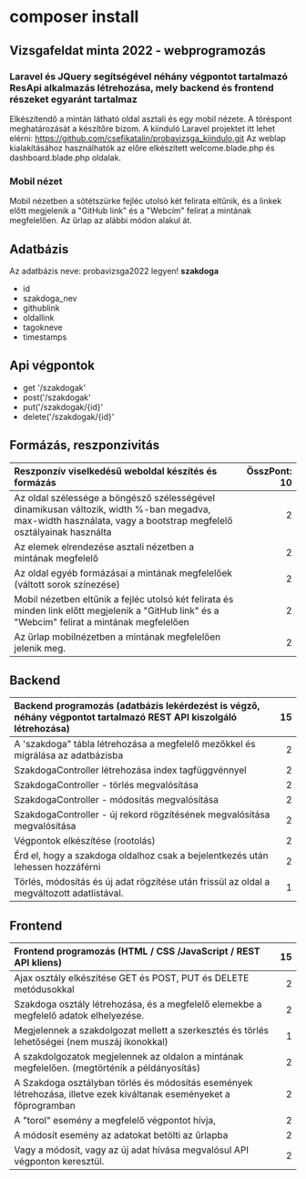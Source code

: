 # composer install

## Vizsgafeldat minta 2022 - webprogramozás
### Laravel és JQuery segítségével néhány végpontot tartalmazó ResApi alkalmazás létrehozása, mely backend és frontend részeket egyaránt tartalmaz 
Elkészítendő a mintán látható oldal asztali és egy mobil nézete. A töréspont meghatározását a készítőre bízom. 
A kiinduló Laravel projektet itt lehet elérni: https://github.com/csefikatalin/probavizsga_kiindulo.git 
Az weblap kialakításához használhatók az előre elkészített welcome.blade.php és dashboard.blade.php oldalak. 


### Mobil nézet

Mobil nézetben a sötétszürke fejléc utolsó két felirata eltűnik, és a linkek előtt megjelenik a "GitHub link" és a "Webcím" felirat a mintának megfelelően.
Az űrlap az alábbi módon alakul át.

## Adatbázis

Az adatbázis neve: probavizsga2022 legyen!
**szakdoga**
- id
- szakdoga_nev
- githublink
- oldallink
- tagokneve
- timestamps


## Api végpontok

- get '/szakdogak'
- post('/szakdogak'
- put('/szakdogak/{id}' 
- delete('/szakdogak/{id}'


## Formázás, reszponzivitás

| Reszponzív viselkedésű weboldal készítés és formázás	|ÖsszPont:  10| 
|:----------------------------|----------------:|
| Az oldal szélessége a böngésző szélességével dinamikusan változik, width %-ban megadva, max-width használata, vagy a bootstrap megfelelő osztályainak használta | 	2| 
| Az elemek elrendezése asztali nézetben a mintának megfelelő	| 2| 
| Az oldal egyéb formázásai a mintának megfelelőek (váltott sorok színezése)	| 2| 
| Mobil nézetben eltűnik a fejléc utolsó két felirata és minden link előtt megjelenik a "GitHub link" és a "Webcím" felirat a mintának megfelelően	| 2| 
| Az űrlap mobilnézetben a mintának megfelelően jelenik meg. 	| 2| 


## Backend

| Backend programozás (adatbázis lekérdezést is végző, néhány végpontot tartalmazó REST API kiszolgáló létrehozása)| 	15| 
|:----------------------------|----------------:|
| A 'szakdoga" tábla létrehozása a megfelelő mezőkkel és migrálása az adatbázisba| 	2| 
| SzakdogaController létrehozása index tagfüggvénnyel| 	2| 
| SzakdogaController  - törlés megvalósítása| 	2| 
| SzakdogaController  - módosítás megvalósítása| 	2| 
| SzakdogaController  - új rekord rögzítésének  megvalósítása megvalósítása| 	2| 
| Végpontok elkészítése (rootolás) 	| 2| 
| Érd el, hogy a szakdoga oldalhoz csak a bejelentkezés után lehessen hozzáférni	| 2| 
| Törlés, módosítás és új adat rögzítése után frissül az oldal a megváltozott adatlistával. 	| 1| 

## Frontend

| Frontend programozás (HTML / CSS /JavaScript / REST API kliens)	| 15| 
|:----------------------------|----------------:|
| Ajax osztály elkészítése GET és POST, PUT és DELETE metódusokkal	| 2| 
| Szakdoga osztály létrehozása, és a megfelelő elemekbe a megfelelő adatok elhelyezése. 	| 2| 
| Megjelennek a szakdolgozat mellett a szerkesztés és törlés lehetőségei (nem muszáj ikonokkal)	| 1| 
| A szakdolgozatok megjelennek az oldalon a mintának megfelelően. (megtörténik a példányosítás)	| 2| 
| A Szakdoga osztályban törlés és módosítás események létrehozása, illetve ezek kiváltanak eseményeket a főprogramban	| 2| 
| A "torol" esemény a megfelelő végpontot hívja, 	| 2| 
| A módosít esemény az adatokat betölti az űrlapba	| 2| 
| Vagy a módosít, vagy az új adat hívása megvalósul API végponton keresztül. 	| 2| 


